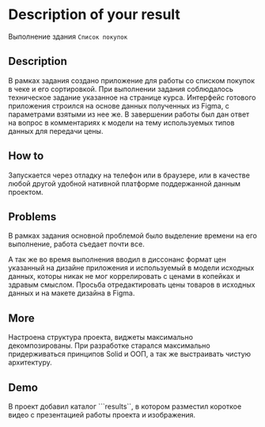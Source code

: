 # Description of your result

Выполнение здания ```Список покупок``` 

## Description

В рамках задания создано приложение для работы со списком покупок в чеке и его сортировкой.
При выполнении задания соблюдалось техническое задание указанное на странице курса.
Интерфейс готового приложения строился на основе данных полученных из Figma, с параметрами взятыми из нее же.
В завершении работы был дан ответ на вопрос в комментариях к модели на тему используемых типов данных для передачи цены.

## How to

Запускается через отладку на телефон или в браузере, или в качестве любой другой удобной нативной платформе поддержанной 
данным проектом.

## Problems

В рамках задания основной проблемой было выделение времени на его выполнение, работа съедает почти все.

А так же во время выполнения вводил в диссонанс формат цен указанный на дизайне приложения и используемый в модели 
исходных данных, которы никак не мог коррелировать с ценами в копейках и здравым смыслом. Просьба отредактировать цены 
товаров в исходных данных и на макете дизайна в Figma.


## More

Настроена структура проекта, виджеты максимально декомпозированы.
При разработке старался максимально придерживаться принципов Solid и ООП, а так же выстраивать чистую архитектуру.

## Demo

В проект добавил каталог ```results``, в котором разместил короткое видео с презентацией работы проекта и
изображения.
